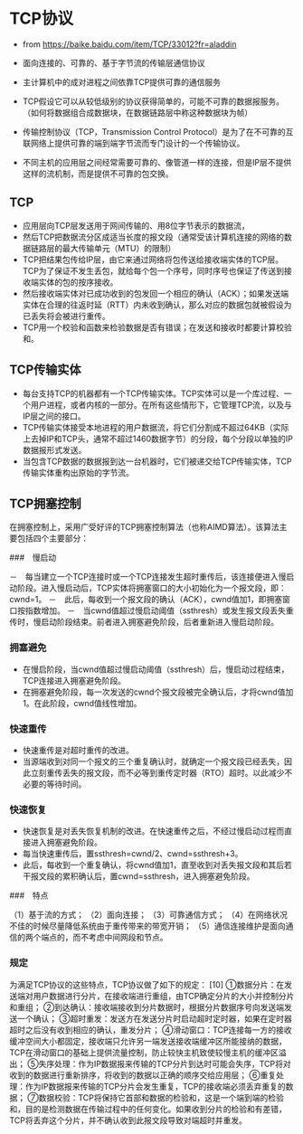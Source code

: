 # TCP协议

- from https://baike.baidu.com/item/TCP/33012?fr=aladdin

- 面向连接的、可靠的、基于字节流的传输层通信协议
- 主计算机中的成对进程之间依靠TCP提供可靠的通信服务
- TCP假设它可以从较低级别的协议获得简单的，可能不可靠的数据报服务。（如何将数据组合成数据块，在数据链路层中称这种数据块为帧）
- 传输控制协议（TCP，Transmission Control Protocol）是为了在不可靠的互联网络上提供可靠的端到端字节流而专门设计的一个传输协议。
- 不同主机的应用层之间经常需要可靠的、像管道一样的连接，但是IP层不提供这样的流机制，而是提供不可靠的包交换。

## TCP

- 应用层向TCP层发送用于网间传输的、用8位字节表示的数据流，
- 然后TCP把数据流分区成适当长度的报文段（通常受该计算机连接的网络的数据链路层的最大传输单元（MTU）的限制）
- TCP把结果包传给IP层，由它来通过网络将包传送给接收端实体的TCP层。TCP为了保证不发生丢包，就给每个包一个序号，同时序号也保证了传送到接收端实体的包的按序接收。
- 然后接收端实体对已成功收到的包发回一个相应的确认（ACK）；如果发送端实体在合理的往返时延（RTT）内未收到确认，那么对应的数据包就被假设为已丢失将会被进行重传。
- TCP用一个校验和函数来检验数据是否有错误；在发送和接收时都要计算校验和。

## TCP传输实体

- 每台支持TCP的机器都有一个TCP传输实体。TCP实体可以是一个库过程、一个用户进程，或者内核的一部分。在所有这些情形下，它管理TCP流，以及与IP层之间的接口。
- TCP传输实体接受本地进程的用户数据流，将它们分割成不超过64KB（实际上去掉IP和TCP头，通常不超过1460数据字节）的分段，每个分段以单独的IP数据报形式发送。
- 当包含TCP数据的数据报到达一台机器时，它们被递交给TCP传输实体，TCP传输实体重构出原始的字节流。

## TCP拥塞控制

在拥塞控制上，采用广受好评的TCP拥塞控制算法（也称AIMD算法）。该算法主要包括四个主要部分：

###　慢启动

－　每当建立一个TCP连接时或一个TCP连接发生超时重传后，该连接便进入慢启动阶段。进入慢启动后，TCP实体将拥塞窗口的大小初始化为一个报文段，即：cwnd=1。
－　此后，每收到一个报文段的确认（ACK），cwnd值加1，即拥塞窗口按指数增加。
－　当cwnd值超过慢启动阈值（ssthresh）或发生报文段丢失重传时，慢启动阶段结束。前者进入拥塞避免阶段，后者重新进入慢启动阶段。 

### 拥塞避免

- 在慢启阶段，当cwnd值超过慢启动阈值（ssthresh）后，慢启动过程结束，TCP连接进入拥塞避免阶段。
- 在拥塞避免阶段，每一次发送的cwnd个报文段被完全确认后，才将cwnd值加1。在此阶段，cwnd值线性增加。

### 快速重传

- 快速重传是对超时重传的改进。
- 当源端收到对同一个报文的三个重复确认时，就确定一个报文段已经丢失，因此立刻重传丢失的报文段，而不必等到重传定时器（RTO）超时。以此减少不必要的等待时间。

### 快速恢复

- 快速恢复是对丢失恢复机制的改进。在快速重传之后，不经过慢启动过程而直接进入拥塞避免阶段。
- 每当快速重传后，置ssthresh=cwnd/2、cwnd=ssthresh+3。
- 此后，每收到一个重复确认，将cwnd值加1，直至收到对丢失报文段和其后若干报文段的累积确认后，置cwnd=ssthresh，进入拥塞避免阶段。

###　特点

（1）基于流的方式；
（2）面向连接；
（3）可靠通信方式；
（4）在网络状况不佳的时候尽量降低系统由于重传带来的带宽开销；
（5）通信连接维护是面向通信的两个端点的，而不考虑中间网段和节点。

### 规定

为满足TCP协议的这些特点，TCP协议做了如下的规定： [10] 
①数据分片：在发送端对用户数据进行分片，在接收端进行重组，由TCP确定分片的大小并控制分片和重组；
②到达确认：接收端接收到分片数据时，根据分片数据序号向发送端发送一个确认；
③超时重发：发送方在发送分片时启动超时定时器，如果在定时器超时之后没有收到相应的确认，重发分片；
④滑动窗口：TCP连接每一方的接收缓冲空间大小都固定，接收端只允许另一端发送接收端缓冲区所能接纳的数据，TCP在滑动窗口的基础上提供流量控制，防止较快主机致使较慢主机的缓冲区溢出；
⑤失序处理：作为IP数据报来传输的TCP分片到达时可能会失序，TCP将对收到的数据进行重新排序，将收到的数据以正确的顺序交给应用层；
⑥重复处理：作为IP数据报来传输的TCP分片会发生重复，TCP的接收端必须丢弃重复的数据；
⑦数据校验：TCP将保持它首部和数据的检验和，这是一个端到端的检验和，目的是检测数据在传输过程中的任何变化。如果收到分片的检验和有差错，TCP将丢弃这个分片，并不确认收到此报文段导致对端超时并重发。